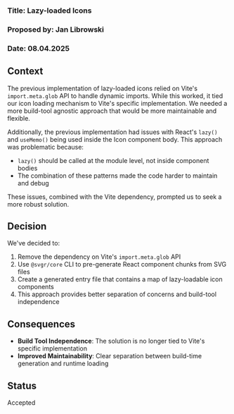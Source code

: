 ### Title: Lazy-loaded Icons

### Proposed by: Jan Librowski

### Date: 08.04.2025

## Context

The previous implementation of lazy-loaded icons relied on Vite's `import.meta.glob` API to handle dynamic imports. While this worked, it tied our icon loading mechanism to Vite's specific implementation. We needed a more build-tool agnostic approach that would be more maintainable and flexible.

Additionally, the previous implementation had issues with React's `lazy()` and `useMemo()` being used inside the Icon component body. This approach was problematic because:

- `lazy()` should be called at the module level, not inside component bodies
- The combination of these patterns made the code harder to maintain and debug

These issues, combined with the Vite dependency, prompted us to seek a more robust solution.

## Decision

We've decided to:

1. Remove the dependency on Vite's `import.meta.glob` API
2. Use `@svgr/core` CLI to pre-generate React component chunks from SVG files
3. Create a generated entry file that contains a map of lazy-loadable icon components
4. This approach provides better separation of concerns and build-tool independence

## Consequences

- **Build Tool Independence**: The solution is no longer tied to Vite's specific implementation
- **Improved Maintainability**: Clear separation between build-time generation and runtime loading

## Status

Accepted

